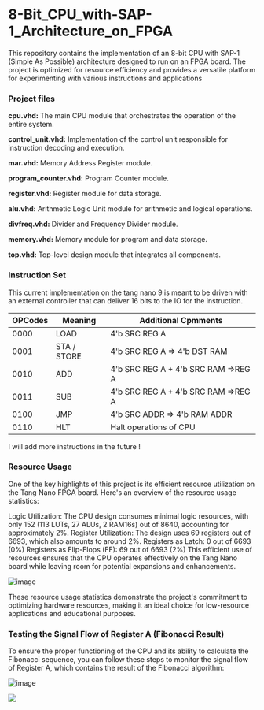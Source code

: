 # 8-Bit_CPU_with-SAP-1_Architecture_on_FPGA

This repository contains the implementation of an 8-bit CPU with SAP-1 (Simple As Possible) architecture designed to run on an FPGA board. The project is optimized for resource efficiency and provides a versatile platform for experimenting with various instructions and applications
### Project files

**cpu.vhd:** The main CPU module that orchestrates the operation of the entire system.

**control_unit.vhd:** Implementation of the control unit responsible for instruction decoding and execution.

**mar.vhd:** Memory Address Register module.

**program_counter.vhd:** Program Counter module.

**register.vhd:** Register module for data storage.

**alu.vhd:** Arithmetic Logic Unit module for arithmetic and logical operations.

**divfreq.vhd:** Divider and Frequency Divider module.

**memory.vhd:** Memory module for program and data storage.

**top.vhd:** Top-level design module that integrates all components.


### Instruction Set ###

This current implementation on the tang nano 9 is meant to be driven with an external controller that can deliver 16 bits to the IO for the instruction.

|   OPCodes  | Meaning | Additional Cpmments |
|------------|---------|--------------------|
|   0000  | LOAD    |  4'b SRC REG A      |
|   0001  | STA / STORE  |  4'b SRC REG A => 4'b DST RAM    |
|   0010  | ADD  | 4'b SRC REG A + 4'b SRC RAM =>REG A   |
|   0011  | SUB     | 4'b SRC REG A + 4'b SRC RAM =>REG A  |
|   0100  | JMP     | 4'b SRC ADDR => 4'b RAM ADDR|
|   0110  | HLT   | Halt operations of CPU|



I will add more instructions in the future !

### Resource Usage
One of the key highlights of this project is its efficient resource utilization on the Tang Nano FPGA board. Here's an overview of the resource usage statistics:

Logic Utilization: The CPU design consumes minimal logic resources, with only 152 (113 LUTs, 27 ALUs, 2 RAM16s) out of 8640, accounting for approximately 2%.
Register Utilization: The design uses 69 registers out of 6693, which also amounts to around 2%.
Registers as Latch: 0 out of 6693 (0%)
Registers as Flip-Flops (FF): 69 out of 6693 (2%)
This efficient use of resources ensures that the CPU operates effectively on the Tang Nano board while leaving room for potential expansions and enhancements.

![image](https://github.com/Saad-emb/8-Bit_CPU_with-SAP-1_Architecture_on_FPGA/assets/123195068/ddc29422-3bc5-4838-aada-babda9425621)


These resource usage statistics demonstrate the project's commitment to optimizing hardware resources, making it an ideal choice for low-resource applications and educational purposes.

### Testing the Signal Flow of Register A (Fibonacci Result)

To ensure the proper functioning of the CPU and its ability to calculate the Fibonacci sequence, you can follow these steps to monitor the signal flow of Register A, which contains the result of the Fibonacci algorithm:

![image](https://github.com/Saad-emb/8-Bit_CPU_with-SAP-1_Architecture_on_FPGA/assets/123195068/6a39b690-f3e7-415a-8711-606eb1fb266e)

![](https://github.com/Saad-emb/-8-Bit_CPU_with-SAP-1_Architecture_on_FPGA/blob/main/image/test.gif)
